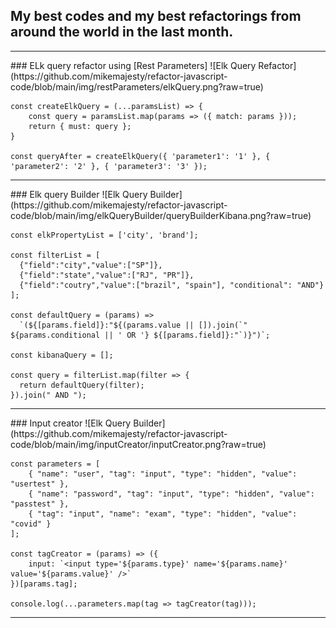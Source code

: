 ## My best codes and my best refactorings from around the world in the last month.
<hr>
### ELk query refactor using [Rest Parameters]
![Elk Query Refactor](https://github.com/mikemajesty/refactor-javascript-code/blob/main/img/restParameters/elkQuery.png?raw=true)

```
const createElkQuery = (...paramsList) => {
    const query = paramsList.map(params => ({ match: params }));
    return { must: query };
}

const queryAfter = createElkQuery({ 'parameter1': '1' }, { 'parameter2': '2' }, { 'parameter3': '3' });
```
<hr>
### Elk query Builder
![Elk Query Builder](https://github.com/mikemajesty/refactor-javascript-code/blob/main/img/elkQueryBuilder/queryBuilderKibana.png?raw=true)

```
const elkPropertyList = ['city', 'brand'];

const filterList = [
  {"field":"city","value":["SP"]},
  {"field":"state","value":["RJ", "PR"]},
  {"field":"coutry","value":["brazil", "spain"], "conditional": "AND"}
];

const defaultQuery = (params) =>
  `(${[params.field]}:"${(params.value || []).join(`" ${params.conditional || ' OR '} ${[params.field]}:"`)}")`;

const kibanaQuery = [];

const query = filterList.map(filter => {
  return defaultQuery(filter);
}).join(" AND ");
```
<hr>
### Input creator
![Elk Query Builder](https://github.com/mikemajesty/refactor-javascript-code/blob/main/img/inputCreator/inputCreator.png?raw=true)

```
const parameters = [
    { "name": "user", "tag": "input", "type": "hidden", "value": "usertest" },
    { "name": "password", "tag": "input", "type": "hidden", "value": "passtest" },
    { "tag": "input", "name": "exam", "type": "hidden", "value": "covid" }
];

const tagCreator = (params) => ({
    input: `<input type='${params.type}' name='${params.name}' value='${params.value}' />`
})[params.tag];

console.log(...parameters.map(tag => tagCreator(tag)));
```
<hr>